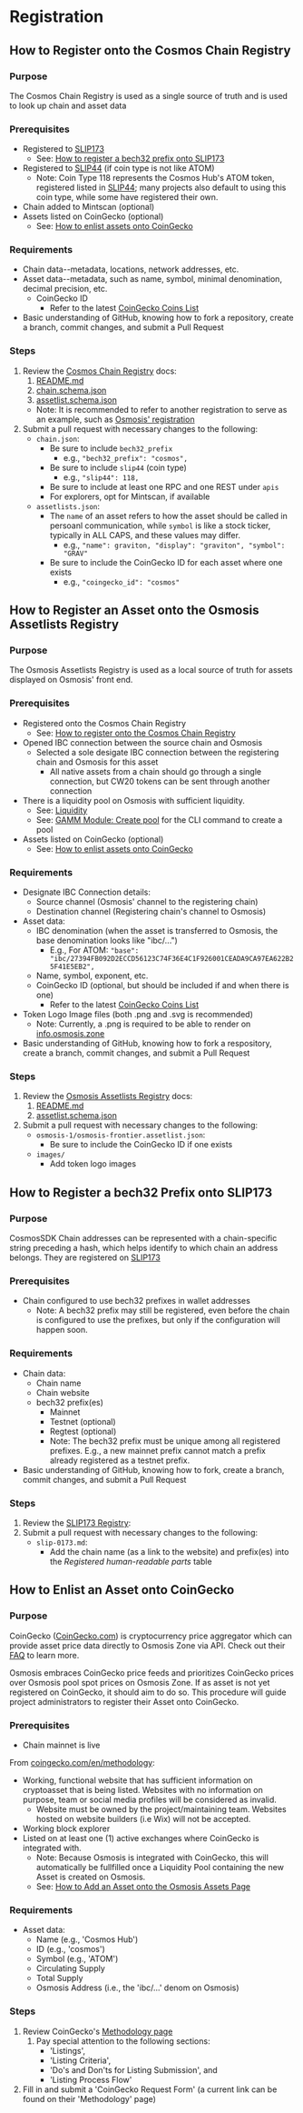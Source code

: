 # Registration

## How to Register onto the Cosmos Chain Registry

### Purpose

The Cosmos Chain Registry is used as a single source of truth and is used to look up chain and asset data

### Prerequisites

- Registered to [SLIP173](https://github.com/satoshilabs/slips/blob/master/slip-0173.md)
    - See: [How to register a bech32 prefix onto SLIP173](../integrate/registration.md#how-to-register-a-bech32-prefix-onto-slip173)
- Registered to [SLIP44](https://github.com/satoshilabs/slips/blob/master/slip-0044.md) (if coin type is not like ATOM)
    - Note: Coin Type 118 represents the Cosmos Hub's ATOM token, registered listed in [SLIP44](https://github.com/satoshilabs/slips/blob/master/slip-0044.md); many projects also default to using this coin type, while some have registered their own.
- Chain added to Mintscan (optional)
- Assets listed on CoinGecko (optional)
    - See: [How to enlist assets onto CoinGecko](../integrate/registration.md#how-to-enlist-an-asset-onto-coingecko)

### Requirements

- Chain data--metadata, locations, network addresses, etc.
- Asset data--metadata, such as name, symbol, minimal denomination, decimal precision, etc.
    - CoinGecko ID
        - Refer to the latest [CoinGecko Coins List](https://api.coingecko.com/api/v3/coins/list)
- Basic understanding of GitHub, knowing how to fork a repository, create a branch, commit changes, and submit a Pull Request

### Steps

1. Review the [Cosmos Chain Registry](https://github.com/cosmos/chain-registry) docs:
    1. [README.md](https://github.com/cosmos/chain-registry/blob/master/README.md)
    2. [chain.schema.json](https://github.com/cosmos/chain-registry/blob/master/chain.schema.json)
    3. [assetlist.schema.json](https://github.com/cosmos/chain-registry/blob/master/assetlist.schema.json)
    - Note: It is recommended to refer to another registration to serve as an example, such as [Osmosis' registration](https://github.com/cosmos/chain-registry/blob/master/osmosis/chain.json)
2. Submit a pull request with necessary changes to the following:
    - `chain.json`:
        - Be sure to include `bech32_prefix`
            - e.g., `"bech32_prefix": "cosmos",`
        - Be sure to include `slip44` (coin type)
            - e.g., `"slip44": 118,`
        - Be sure to include at least one RPC and one REST under `apis`
        - For explorers, opt for Mintscan, if available
    - `assetlists.json`:
        - The `name` of an asset refers to how the asset should be called in persoanl communication, while `symbol` is like a stock ticker, typically in ALL CAPS, and these values may differ.
            - e.g., `"name": graviton, "display": "graviton", "symbol": "GRAV"`
        - Be sure to include the CoinGecko ID for each asset where one exists
            - e.g., `"coingecko_id": "cosmos"`


## How to Register an Asset onto the Osmosis Assetlists Registry

### Purpose

The Osmosis Assetlists Registry is used as a local source of truth for assets displayed on Osmosis' front end.

### Prerequisites

- Registered onto the Cosmos Chain Registry
    - See: [How to register onto the Cosmos Chain Registry](../integrate/registration.md#how-to-register-onto-the-cosmos-chain-registry)
- Opened IBC connection between the source chain and Osmosis
    - Selected a sole desigate IBC connection between the registering chain and Osmosis for this asset
        - All native assets from a chain should go through a single connection, but CW20 tokens can be sent through another connection
- There is a liquidity pool on Osmosis with sufficient liquidity.
	- See: [Liquidity](../integrate/liquidity.md)
	- See: [GAMM Module: Create pool](../../osmosis-core/modules/gamm/#create-pool) for the CLI command to create a pool
- Assets listed on CoinGecko (optional)
    - See: [How to enlist assets onto CoinGecko](../integrate/registration.md#how-to-enlist-an-asset-onto-coingecko)

### Requirements

- Designate IBC Connection details:
    - Source channel (Osmosis' channel to the registering chain)
    - Destination channel (Registering chain's channel to Osmosis)
- Asset data:
    - IBC denomination (when the asset is transferred to Osmosis, the base denomination looks like "ibc/...")
        - E.g., For ATOM: `"base": "ibc/27394FB092D2ECCD56123C74F36E4C1F926001CEADA9CA97EA622B25F41E5EB2",`
    - Name, symbol, exponent, etc.
    - CoinGecko ID (optional, but should be included if and when there is one)
        - Refer to the latest [CoinGecko Coins List](https://api.coingecko.com/api/v3/coins/list)
- Token Logo Image files (both .png and .svg is recommended)
    - Note: Currently, a .png is required to be able to render on [info.osmosis.zone](https://info.osmosis.zone)
- Basic understanding of GitHub, knowing how to fork a respository, create a branch, commit changes, and submit a Pull Request

### Steps

1. Review the [Osmosis Assetlists Registry](https://github.com/osmosis-labs/assetlists) docs:
    1. [README.md](https://github.com/osmosis-labs/assetlists/blob/main/README.md)
    2. [assetlist.schema.json](https://github.com/osmosis-labs/assetlists/blob/main/assetlist.schema.json)
2. Submit a pull request with necessary changes to the following:
    - `osmosis-1/osmosis-frontier.assetlist.json`:
        - Be sure to include the CoinGecko ID if one exists
    - `images/`
        - Add token logo images


## How to Register a bech32 Prefix onto SLIP173

### Purpose

CosmosSDK Chain addresses can be represented with a chain-specific string preceding a hash, which helps identify to which chain an address belongs. They are registered on [SLIP173](https://github.com/satoshilabs/slips/blob/master/slip-0173.md)

### Prerequisites

- Chain configured to use bech32 prefixes in wallet addresses
    - Note: A bech32 prefix may still be registered, even before the chain is configured to use the prefixes, but only if the configuration will happen soon.

### Requirements

- Chain data:
    - Chain name
    - Chain website
    - bech32 prefix(es)
        - Mainnet
        - Testnet (optional)
        - Regtest (optional)
        - Note: The bech32 prefix must be unique among all registered prefixes. E.g., a new mainnet prefix cannot match a prefix already registered as a testnet prefix.
- Basic understanding of GitHub, knowing how to fork, create a branch, commit changes, and submit a Pull Request

### Steps

1. Review the [SLIP173 Registry](https://github.com/satoshilabs/slips/blob/master/slip-0173.md):
2. Submit a pull request with necessary changes to the following:
    - `slip-0173.md`:
        - Add the chain name (as a link to the website) and prefix(es) into the *Registered human-readable parts* table


## How to Enlist an Asset onto CoinGecko

### Purpose

CoinGecko ([CoinGecko.com](https://coingecko.com)) is cryptocurrency price aggregator which can provide asset price data directly to Osmosis Zone via API. Check out their [FAQ](https://www.coingecko.com/en/faq) to learn more.

Osmosis embraces CoinGecko price feeds and prioritizes CoinGecko prices over Osmosis pool spot prices on Osmosis Zone. If as asset is not yet registered on CoinGecko, it should aim to do so. This procedure will guide project administrators to register their Asset onto CoinGecko.

### Prerequisites

- Chain mainnet is live

From [coingecko.com/en/methodology](https://www.coingecko.com/en/methodology):
- Working, functional website that has sufficient information on cryptoasset that is being listed. Websites with no information on purpose, team or social media profiles will be considered as invalid.
    - Website must be owned by the project/maintaining team. Websites hosted on website builders (i.e Wix) will not be accepted.
- Working block explorer
- Listed on at least one (1) active exchanges where CoinGecko is integrated with.
    - Note: Because Osmosis is integrated with CoinGecko, this will automatically be fullfilled once a Liquidity Pool containing the new Asset is created on Osmosis.
    - See: [How to Add an Asset onto the Osmosis Assets Page](../integrate/frontend.md#how-to-add-an-asset-onto-the-osmosis-assets-page)

### Requirements

- Asset data:
    - Name (e.g., 'Cosmos Hub')
    - ID (e.g., 'cosmos')
    - Symbol (e.g., 'ATOM')
    - Circulating Supply
    - Total Supply
    - Osmosis Address (i.e., the 'ibc/...' denom on Osmosis)

### Steps

1. Review CoinGecko's [Methodology page](https://www.coingecko.com/en/methodology)
	1. Pay special attention to the following sections:
        - 'Listings',
        - 'Listing Criteria',
        - 'Do's and Don'ts for Listing Submission', and
        - 'Listing Process Flow'
2. Fill in and submit a 'CoinGecko Request Form' (a current link can be found on their 'Methodology' page)

